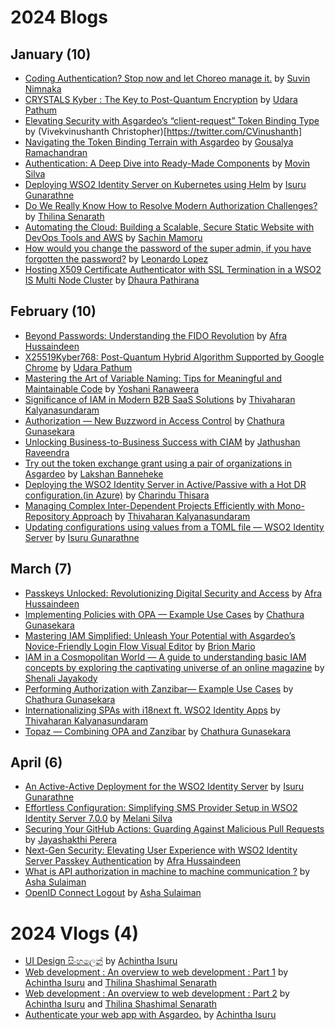 # 2024 Blogs

## January (10)
* [Coding Authentication? Stop now and let Choreo manage it.](https://dev.to/suvink/coding-authentication-stop-now-and-let-choreo-manage-it-4ofa) by [Suvin Nimnaka](https://dev.to/suvink)
* [CRYSTALS Kyber : The Key to Post-Quantum Encryption](https://medium.com/@hwupathum/crystals-kyber-the-key-to-post-quantum-encryption-3154b305e7bd) by [Udara Pathum](https://medium.com/@hwupathum)
* [Elevating Security with Asgardeo’s “client-request” Token Binding Type](https://vivekvinushanth.medium.com/elevating-security-with-asgardeos-client-request-token-binding-type-ca649fe27890) by (Vivekvinushanth Christopher)[https://twitter.com/CVinushanth]
* [Navigating the Token Binding Terrain with Asgardeo](https://medium.com/@goushiram/navigating-the-token-binding-terrain-with-asgardeo-ba305ce5125e) by [Gousalya Ramachandran](https://medium.com/@goushiram)
* [Authentication: A Deep Dive into Ready-Made Components](https://medium.com/@movin_silva/authentication-a-deep-dive-into-ready-made-components-a135715aff75) by [Movin Silva](https://medium.com/@movin_silva)
* [Deploying WSO2 Identity Server on Kubernetes using Helm](https://medium.com/@isuru623/deploying-wso2-identity-server-on-kubernetes-using-helm-3f3387085174) by [Isuru Gunarathne](https://medium.com/@isuru623)
* [Do We Really Know How to Resolve Modern Authorization Challenges?](https://medium.com/@shashimalsenarath.17/do-we-really-know-how-to-resolve-modern-authorization-challenges-0b94f40be282) by [Thilina Senarath](https://medium.com/@shashimalsenarath.17)
* [Automating the Cloud: Building a Scalable, Secure Static Website with DevOps Tools and AWS](https://sachinmamoru.medium.com/automating-the-cloud-building-a-scalable-secure-static-website-with-devops-tools-and-aws-d978a26f33b0) by [Sachin Mamoru](https://sachinmamoru.medium.com/)
* [How would you change the password of the super admin, if you have forgotten the password?](https://medium.com/@leonardor_2734/how-would-you-change-the-password-of-the-super-admin-if-you-have-forgotten-the-password-42139eb124a8) by [Leonardo Lopez](https://medium.com/@leonardor_2734)
* [Hosting X509 Certificate Authenticator with SSL Termination in a WSO2 IS Multi Node Cluster](https://dhaurapathirana.medium.com/hosting-x509-certificate-authenticator-with-ssl-termination-in-a-wso2-is-multi-node-cluster-f4337971f6db) by [Dhaura Pathirana](https://dhaurapathirana.medium.com)

## February (10)
* [Beyond Passwords: Understanding the FIDO Revolution](https://medium.com/@mhfafra/beyond-passwords-understanding-the-fido-revolution-0bfaf6485855) by [Afra Hussaindeen](https://medium.com/@mhfafra)
* [X25519Kyber768: Post-Quantum Hybrid Algorithm Supported by Google Chrome](https://medium.com/@hwupathum/x25519kyber768-post-quantum-hybrid-algorithm-supported-by-google-chrome-1f8150aac059) by [Udara Pathum](https://medium.com/@hwupathum)
* [Mastering the Art of Variable Naming: Tips for Meaningful and Maintainable Code](https://medium.com/@yoshani-malinka/mastering-the-art-of-variable-naming-tips-for-meaningful-and-maintainable-code-7d9f0df5351d) by [Yoshani Ranaweera](https://yoshani-malinka.medium.com)
* [Significance of IAM in Modern B2B SaaS Solutions](https://medium.com/@kalyanasundaramthivaharan/significance-of-iam-in-modern-b2b-saas-solutions-4a55f0de232b) by [Thivaharan Kalyanasundaram](https://medium.com/@kalyanasundaramthivaharan)
* [Authorization — New Buzzword in Access Control](https://medium.com/@chathuragunasekera/authorization-new-buzzword-in-access-control-72294a27d1f5) by [Chathura Gunasekara](https://medium.com/@chathuragunasekera)
* [Unlocking Business-to-Business Success with CIAM](https://medium.com/@jathu292/unlocking-business-to-business-success-with-ciam-0fd2e34055c1) by [Jathushan Raveendra](https://medium.com/@jathu292)
* [Try out the token exchange grant using a pair of organizations in Asgardeo](https://lakshan-banneheke.medium.com/try-out-the-oauth2-token-exchange-grant-using-two-organizations-in-asgardeo-fab80e47fa05) by [Lakshan Banneheke](https://lakshan-banneheke.medium.com/)
* [Deploying the WSO2 Identity Server in Active/Passive with a Hot DR configuration.(in Azure)](https://medium.com/@imcthisara/how-to-deploy-the-wso2-identity-server-in-active-passive-with-a-hot-dr-configuration-in-azure-e3916c0cf331) by [Charindu Thisara](https://medium.com/@imcthisara)
* [Managing Complex Inter-Dependent Projects Efficiently with Mono-Repository Approach](https://medium.com/@kalyanasundaramthivaharan/managing-complex-inter-dependent-projects-efficiently-with-mono-repository-approach-1fe475a0640f) by [Thivaharan Kalyanasundaram](https://medium.com/@kalyanasundaramthivaharan)
* [Updating configurations using values from a TOML file — WSO2 Identity Server](https://medium.com/@isuru623/updating-configurations-using-values-from-a-toml-file-wso2-identity-server-06b5a734b93b) by [Isuru Gunarathne](https://medium.com/@isuru623)
  
## March (7)
* [Passkeys Unlocked: Revolutionizing Digital Security and Access](https://medium.com/@mhfafra/passkeys-unlocked-revolutionizing-digital-security-and-access-e6b7605b2f40) by [Afra Hussaindeen](https://medium.com/@mhfafra)
* [Implementing Policies with OPA — Example Use Cases](https://medium.com/@chathuragunasekera/implementing-policies-with-opa-example-use-cases-6f8f850cdec4) by [Chathura Gunasekara](https://medium.com/@chathuragunasekera)
* [Mastering IAM Simplified: Unleash Your Potential with Asgardeo’s Novice-Friendly Login Flow Visual Editor](https://brionmario.medium.com/mastering-iam-simplified-unleash-your-potential-with-asgardeos-novice-friendly-login-flow-visual-69c8c74c726e) by [Brion Mario](https://medium.com/@brionmario)
* [IAM in a Cosmopolitan World — A guide to understanding basic IAM concepts by exploring the captivating universe of an online magazine](https://shenalijayakody.medium.com/iam-in-a-cosmopolitan-world-d079946c5aa5) by [Shenali Jayakody](https://shenalijayakody.medium.com/)
* [Performing Authorization with Zanzibar— Example Use Cases](https://medium.com/@chathuragunasekera/performing-authorization-with-zanzibar-example-use-cases-c86fc6815683) by [Chathura Gunasekara](https://medium.com/@chathuragunasekera)
* [Internationalizing SPAs with i18next ft. WSO2 Identity Apps](https://medium.com/@kalyanasundaramthivaharan/internationalizing-spas-with-i18next-ft-wso2-identity-apps-fa264415826d) by [Thivaharan Kalyanasundaram](https://medium.com/@kalyanasundaramthivaharan)
* [Topaz — Combining OPA and Zanzibar](https://medium.com/@chathuragunasekera/topaz-combining-opa-and-zanzibar-7c39e61c067f) by [Chathura Gunasekara](https://medium.com/@chathuragunasekera)

## April (6)
* [An Active-Active Deployment for the WSO2 Identity Server](https://medium.com/@isuru623/an-active-active-deployment-for-the-wso2-identity-server-0763ff2606c3) by [Isuru Gunarathne](https://medium.com/@isuru623)
* [Effortless Configuration: Simplifying SMS Provider Setup in WSO2 Identity Server 7.0.0](https://medium.com/@melanisilva/effortless-setup-simplifying-sms-provider-setup-in-wso2-identity-server-7-0-0-9cd0018911e3) by [Melani Silva](https://medium.com/@melanisilva)
* [Securing Your GitHub Actions: Guarding Against Malicious Pull Requests](https://medium.com/@jayashakthiperera/securing-your-github-actions-guarding-against-malicious-pull-requests-833f27cee228) by [Jayashakthi Perera](https://medium.com/@jayashakthiperera)
* [Next-Gen Security: Elevating User Experience with WSO2 Identity Server Passkey Authentication](https://medium.com/@mhfafra/next-gen-security-elevating-user-experience-with-wso2-identity-server-passkey-authentication-efd7e1b27711) by [Afra Hussaindeen](https://medium.com/@mhfafra)
* [What is API authorization in machine to machine communication ?](https://medium.com/@ash15.sulaiman/what-is-api-authorization-in-machine-to-machine-communication-438dad4c8b36) by [Asha Sulaiman](https://medium.com/@ash15.sulaiman)
* [OpenID Connect Logout](https://medium.com/@ash15.sulaiman/openid-connect-logout-b005b39cada7) by [Asha Sulaiman](https://medium.com/@ash15.sulaiman)

# 2024 Vlogs (4)

* [UI Design සිංහලෙන්](https://www.youtube.com/watch?v=AryYVv2tmVw&t=181s) by [Achintha Isuru](https://www.youtube.com/@achinthaisuru8047)
* [Web development : An overview to web development : Part 1](https://www.youtube.com/watch?v=XjesOQhtW8w&t=8s) by [Achintha Isuru](https://www.youtube.com/@achinthaisuru8047) and [Thilina Shashimal Senarath](https://www.youtube.com/@shashimalsenarath4146)
* [Web development : An overview to web development : Part 2](https://www.youtube.com/watch?v=cv4XUpWp3Z8&t=473s) by [Achintha Isuru](https://www.youtube.com/@achinthaisuru8047) and [Thilina Shashimal Senarath](https://www.youtube.com/@shashimalsenarath4146)
* [Authenticate your web app with Asgardeo.](https://www.youtube.com/watch?v=lnT8YV9Nc_0&t=180s) by [Achintha Isuru](https://www.youtube.com/@achinthaisuru8047)
